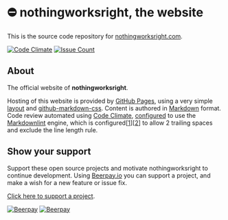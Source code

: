 # ⛔️ nothingworksright, the website  

This is the source code repository for [nothingworksright.com](http://www.nothingworksright.com/).  

[![Code Climate](https://codeclimate.com/github/nothingworksright/nothingworksright.github.io/badges/gpa.svg)](https://codeclimate.com/github/nothingworksright/nothingworksright.github.io) [![Issue Count](https://codeclimate.com/github/nothingworksright/nothingworksright.github.io/badges/issue_count.svg)](https://codeclimate.com/github/nothingworksright/nothingworksright.github.io)  

## About  

The official website of __nothingworksright__.  

Hosting of this website is provided by [GitHub Pages](https://pages.github.com/), using a very simple [layout](https://github.com/nothingworksright/nothingworksright.github.io/blob/master/_layouts/default.html) and [github-markdown-css](https://github.com/sindresorhus/github-markdown-css). Content is authored in [Markdown](https://daringfireball.net/projects/markdown/syntax) format. Code review automated using [Code Climate](https://codeclimate.com/github/nothingworksright/nothingworksright.github.io), [configured](https://github.com/nothingworksright/nothingworksright.github.io/blob/master/.codeclimate.yml) to use the [Markdownlint](https://github.com/mivok/markdownlint) engine, which is configured[[1](https://github.com/nothingworksright/nothingworksright.github.io/blob/master/.mdlrc)][[2](https://github.com/nothingworksright/nothingworksright.github.io/blob/master/.mdlstyle.rb)] to allow 2 trailing spaces and exclude the line length rule.

## Show your support  

Support these open source projects and motivate nothingworksright to continue development. Using [Beerpay.io](https://beerpay.io/nothingworksright) you can support a project, and make a wish for a new feature or issue fix.  

[Click here to support a project](https://beerpay.io/nothingworksright).  

[![Beerpay](https://beerpay.io/nothingworksright/nothingworksright.github.io/badge.svg?style=beer)](https://beerpay.io/nothingworksright/nothingworksright.github.io)  [![Beerpay](https://beerpay.io/nothingworksright/nothingworksright.github.io/make-wish.svg?style=flat)](https://beerpay.io/nothingworksright/nothingworksright.github.io?focus=wish)  
